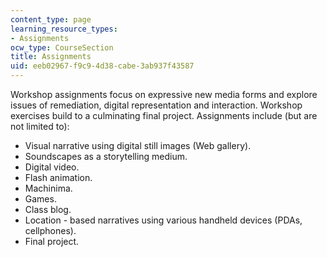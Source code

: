 ```yaml
---
content_type: page
learning_resource_types:
- Assignments
ocw_type: CourseSection
title: Assignments
uid: eeb02967-f9c9-4d38-cabe-3ab937f43587
---
```


Workshop assignments focus on expressive new media forms and explore issues of remediation, digital representation and interaction. Workshop exercises build to a culminating final project. Assignments include (but are not limited to):

*   Visual narrative using digital still images (Web gallery).
*   Soundscapes as a storytelling medium.
*   Digital video.
*   Flash animation.
*   Machinima.
*   Games.
*   Class blog.
*   Location - based narratives using various handheld devices (PDAs, cellphones).
*   Final project.